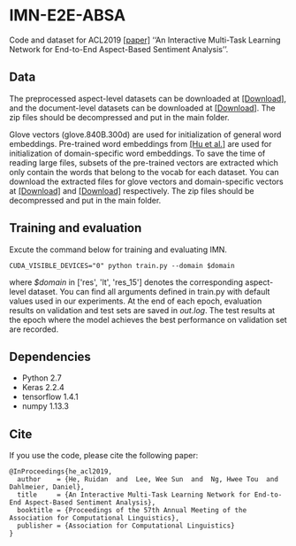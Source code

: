 # IMN-E2E-ABSA
Code and dataset for ACL2019 [[paper]](https://arxiv.org/abs/1906.06906) ‘‘An Interactive Multi-Task Learning Network for End-to-End Aspect-Based Sentiment Analysis’’. 

## Data
The preprocessed aspect-level datasets can be downloaded at [[Download]](https://drive.google.com/open?id=1zp9fykp6_zPBBEiJp9zc8LKmXGfi2zDa), and the document-level datasets can be downloaded at [[Download]](https://drive.google.com/file/d/1gOa8p3O2z4caftc4zmhKobZP5Ujax4Sf/view?usp=sharing). The zip files should be decompressed and put in the main folder.

Glove vectors (glove.840B.300d) are used for initialization of general word embeddings. Pre-trained word embeddings from [[Hu et al.]](https://github.com/howardhsu/DE-CNN) are used for initialization of domain-specific word embeddings. To save the time of reading large files, subsets of the pre-trained vectors are extracted which only contain the words that belong to the vocab for each dataset. You can download the extracted files for glove vectors and domain-specific vectors at [[Download]](https://drive.google.com/file/d/1cB785im5XNSRFhZiiVp2AwFAOCRoJLp3/view?usp=sharing) and [[Download]](https://drive.google.com/open?id=1QXHdnqKhiBizmUYokavzkvCENN-lrpPA) respectively. The zip files should be decompressed and put in the main folder. 

## Training and evaluation
Excute the command below for training and evaluating IMN.
```
CUDA_VISIBLE_DEVICES="0" python train.py --domain $domain
```
where *$domain* in ['res', 'lt', 'res_15'] denotes the corresponding aspect-level dataset. You can find all arguments defined in train.py with default values used in our experiments. At the end of each epoch, evaluation results on validation and test sets are saved in *out.log*. The test results at the epoch where the model achieves the best performance on validation set are recorded. 

## Dependencies
* Python 2.7
* Keras 2.2.4
* tensorflow 1.4.1
* numpy 1.13.3

## Cite
If you use the code, please cite the following paper:
```
@InProceedings{he_acl2019,
  author    = {He, Ruidan  and  Lee, Wee Sun  and  Ng, Hwee Tou  and  Dahlmeier, Daniel},
  title     = {An Interactive Multi-Task Learning Network for End-to-End Aspect-Based Sentiment Analysis},
  booktitle = {Proceedings of the 57th Annual Meeting of the Association for Computational Linguistics},
  publisher = {Association for Computational Linguistics}
}
```

